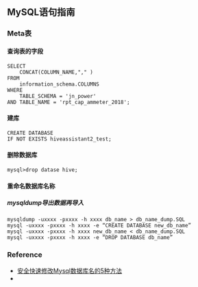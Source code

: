 ## MySQL语句指南

### Meta表

#### 查询表的字段

```mysql
SELECT
    CONCAT(COLUMN_NAME,"," )
FROM
    information_schema.COLUMNS
WHERE
    TABLE_SCHEMA = 'jn_power'
AND TABLE_NAME = 'rpt_cap_ammeter_2018';
```







#### 建库

```mysql
CREATE DATABASE
IF NOT EXISTS hiveassistant2_test;
```



#### 删除数据库

```mysql
mysql>drop datase hive;
```









#### 重命名数据库名称

#####  **mysqldump导出数据再导入**

```mysql
mysqldump -uxxxx -pxxxx -h xxxx db_name > db_name_dump.SQL
mysql -uxxxx -pxxxx -h xxxx -e “CREATE DATABASE new_db_name”
mysql -uxxxx -pxxxx -h xxxx new_db_name < db_name_dump.SQL
mysql -uxxxx -pxxxx -h xxxx -e “DROP DATABASE db_name”
```







### Reference

- [安全快速修改Mysql数据库名的5种方法](https://m.jb51.net/article/49293.htm)
- 



